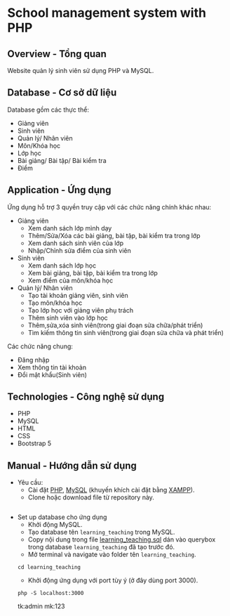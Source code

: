 # School management system with PHP

## Overview - Tổng quan
Website quản lý sinh viên sử dụng PHP và MySQL.

## Database - Cơ sở dữ liệu

Database gồm các thực thể:
- Giảng viên
- Sinh viên
- Quản lý/ Nhân viên
- Môn/Khóa học
- Lớp học
- Bài giảng/ Bài tập/ Bài kiểm tra
- Điểm

## Application - Ứng dụng

Ứng dụng hỗ trợ 3 quyền truy cập với các chức năng chính khác nhau:
- Giảng viên
    - Xem danh sách lớp mình dạy
    - Thêm/Sửa/Xóa các bài giảng, bài tập, bài kiểm tra trong lớp
    - Xem danh sách sinh viên của lớp
    - Nhập/Chỉnh sửa điểm của sinh viên
- Sinh viên
    - Xem danh sách lớp học
    - Xem bài giảng, bài tập, bài kiểm tra trong lớp
    - Xem điểm của môn/khóa học
- Quản lý/ Nhân viên
    - Tạo tài khoản giảng viên, sinh viên
    - Tạo môn/khóa học
    - Tạo lớp học với giảng viên phụ trách
    - Thêm sinh viên vào lớp học 
    - Thêm,sửa,xóa sinh viên(trong giai đoạn sửa chữa/phát triển)
    - Tìm kiếm thông tin sinh viên(trong giai đoạn sửa chữa và phát triển)


Các chức năng chung:
- Đăng nhập
- Xem thông tin tài khoản
- Đổi mật khẩu(Sinh viên)

## Technologies - Công nghệ sử dụng

- PHP
- MySQL
- HTML
- CSS
- Bootstrap 5

## Manual - Hướng dẫn sử dụng

- Yêu cầu:
    - Cài đặt [PHP](https://www.php.net/manual/en/install.php), [MySQL](https://dev.mysql.com/downloads/installer/) (khuyến khích cài đặt bằng [XAMPP](https://www.apachefriends.org/download.html)).
    - Clone hoặc download file từ repository này.
    ```console
    ```
- Set up database cho ứng dụng
    - Khởi động MySQL.
    - Tạo database tên `learning_teaching` trong MySQL.
    - Copy nội dung trong file [learning_teaching.sql](learning_teaching.sql) dán vào querybox trong database `learning_teaching` đã tạo trước đó.
    - Mở terminal và navigate vào folder tên `learning_teaching`.
    ```console
    cd learning_teaching
    ```
    - Khởi động ứng dụng với port tùy ý (ở đây dùng port 3000).
    ```console
    php -S localhost:3000
    ```
    tk:admin
    mk:123
    ```

